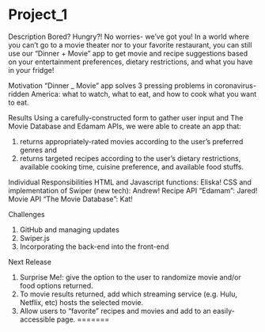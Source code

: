 # Project_1

Description
Bored?  Hungry?!  No worries- we’ve got you!  In a world where you can’t go to a movie theater nor to your favorite restaurant, you can still use our “Dinner + Movie” app to get movie and recipe suggestions based on your entertainment preferences, dietary restrictions, and what you have in your fridge!

Motivation 
“Dinner _ Movie” app solves 3 pressing problems in coronavirus-ridden America: what to watch, what to eat, and how to cook what you want to eat.  

Results
Using a carefully-constructed form to gather user input and The Movie Database and Edamam APIs, we were able to create an app that:
1) returns appropriately-rated movies according to the user’s preferred genres and 
2) returns targeted recipes according to the user’s dietary restrictions, available cooking time, cuisine preference, and available food stuffs.

Individual Responsibilities
HTML and Javascript functions: Eliska!
CSS and implementation of Swiper (new tech): Andrew!
Recipe API “Edamam”: Jared!
Movie API “The Movie Database”: Kat!

Challenges 
1.  GitHub and managing updates
2.  Swiper.js
3.  Incorporating the back-end into the front-end

Next Release 
1.  Surprise Me!: give the option to the user to randomize movie and/or food options returned.
2.  To movie results returned, add which streaming service (e.g. Hulu, Netflix, etc) hosts the selected movie.
3.  Allow users to “favorite” recipes and movies and add to an easily-accessible page.
=======